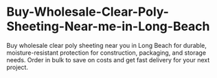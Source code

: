 # Buy-Wholesale-Clear-Poly-Sheeting-Near-me-in-Long-Beach
Buy wholesale clear poly sheeting near you in Long Beach for durable, moisture-resistant protection for construction, packaging, and storage needs. Order in bulk to save on costs and get fast delivery for your next project.

